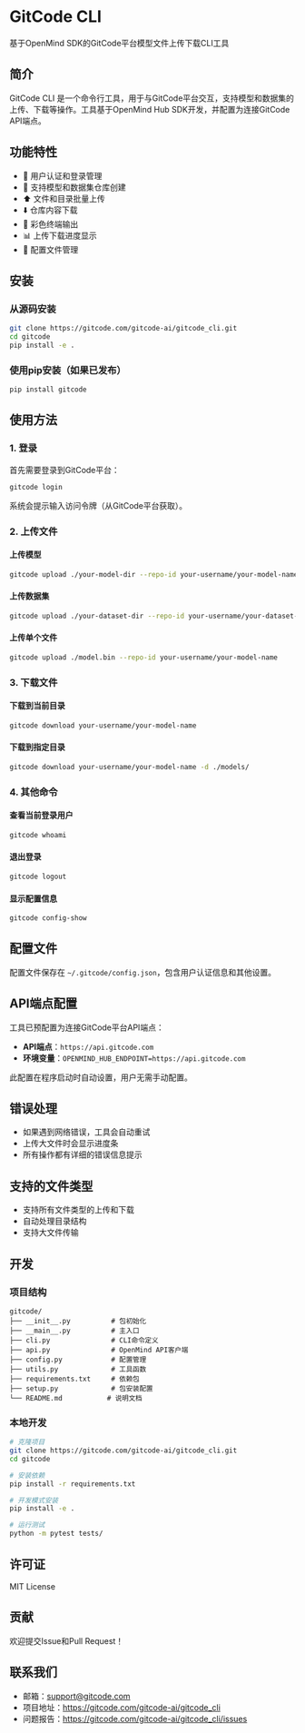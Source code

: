 # GitCode CLI

基于OpenMind SDK的GitCode平台模型文件上传下载CLI工具

## 简介

GitCode CLI 是一个命令行工具，用于与GitCode平台交互，支持模型和数据集的上传、下载等操作。工具基于OpenMind Hub SDK开发，并配置为连接GitCode API端点。

## 功能特性

- 🔐 用户认证和登录管理
- 📁 支持模型和数据集仓库创建
- ⬆️ 文件和目录批量上传
- ⬇️ 仓库内容下载
- 🎨 彩色终端输出
- 📊 上传下载进度显示
- 🔧 配置文件管理

## 安装

### 从源码安装

```bash
git clone https://gitcode.com/gitcode-ai/gitcode_cli.git
cd gitcode
pip install -e .
```

### 使用pip安装（如果已发布）

```bash
pip install gitcode
```

## 使用方法

### 1. 登录

首先需要登录到GitCode平台：

```bash
gitcode login
```

系统会提示输入访问令牌（从GitCode平台获取）。




### 2. 上传文件

#### 上传模型

```bash
gitcode upload ./your-model-dir --repo-id your-username/your-model-name
```

#### 上传数据集

```bash
gitcode upload ./your-dataset-dir --repo-id your-username/your-dataset-name
```

#### 上传单个文件

```bash
gitcode upload ./model.bin --repo-id your-username/your-model-name
```

### 3. 下载文件

#### 下载到当前目录

```bash
gitcode download your-username/your-model-name
```

#### 下载到指定目录

```bash
gitcode download your-username/your-model-name -d ./models/
```

### 4. 其他命令

#### 查看当前登录用户

```bash
gitcode whoami
```


#### 退出登录

```bash
gitcode logout
```

#### 显示配置信息

```bash
gitcode config-show
```

## 配置文件

配置文件保存在 `~/.gitcode/config.json`，包含用户认证信息和其他设置。

## API端点配置

工具已预配置为连接GitCode平台API端点：
- **API端点**：`https://api.gitcode.com`
- **环境变量**：`OPENMIND_HUB_ENDPOINT=https://api.gitcode.com`

此配置在程序启动时自动设置，用户无需手动配置。

## 错误处理

- 如果遇到网络错误，工具会自动重试
- 上传大文件时会显示进度条
- 所有操作都有详细的错误信息提示

## 支持的文件类型

- 支持所有文件类型的上传和下载
- 自动处理目录结构
- 支持大文件传输

## 开发

### 项目结构

```
gitcode/
├── __init__.py          # 包初始化
├── __main__.py          # 主入口
├── cli.py               # CLI命令定义
├── api.py               # OpenMind API客户端
├── config.py            # 配置管理
├── utils.py             # 工具函数
├── requirements.txt     # 依赖包
├── setup.py             # 包安装配置
└── README.md           # 说明文档
```

### 本地开发

```bash
# 克隆项目
git clone https://gitcode.com/gitcode-ai/gitcode_cli.git
cd gitcode

# 安装依赖
pip install -r requirements.txt

# 开发模式安装
pip install -e .

# 运行测试
python -m pytest tests/
```

## 许可证

MIT License

## 贡献

欢迎提交Issue和Pull Request！

## 联系我们

- 邮箱：support@gitcode.com
- 项目地址：https://gitcode.com/gitcode-ai/gitcode_cli
- 问题报告：https://gitcode.com/gitcode-ai/gitcode_cli/issues 
